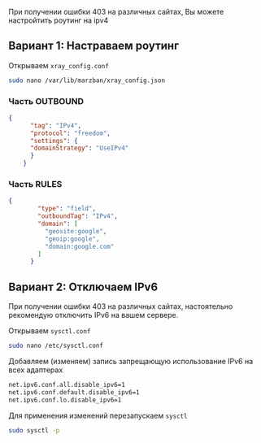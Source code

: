 При получении ошибки 403 на различных сайтах, Вы можете настройтить роутинг на ipv4


## Вариант 1: Настраваем роутинг
Открываем `xray_config.conf`

```bash
sudo nano /var/lib/marzban/xray_config.json
```

### Часть OUTBOUND
```json
{
      "tag": "IPv4",
      "protocol": "freedom",
      "settings": {
      "domainStrategy": "UseIPv4"
      }
    }

```
### Часть RULES
```json
{
        "type": "field",
        "outboundTag": "IPv4",
        "domain": [
          "geosite:google",
          "geoip:google",
          "domain:google.com"
        ]
      }

```

## Вариант 2: Отключаем IPv6 

При получении ошибки 403 на различных сайтах, настоятельно рекомендую отключить IPv6 на вашем сервере.

Открываем `sysctl.conf`

```bash
sudo nano /etc/sysctl.conf
```

Добавляем (изменяем) запись запрещающую использование IPv6 на всех адаптерах

```bash
net.ipv6.conf.all.disable_ipv6=1
net.ipv6.conf.default.disable_ipv6=1
net.ipv6.conf.lo.disable_ipv6=1
```

Для применения изменений перезапускаем `sysctl`&#x20;

```bash
sudo sysctl -p
```

